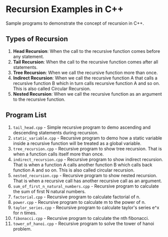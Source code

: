 # Recursion Examples in C++
Sample programs to demonstrate the concept of recursion in C++.

## Types of Recursion
1. **Head Recursion**: When the call to the recursive function comes before any
   statement.
2. **Tail Recursion**: When the call to the recursive function comes after all
   statements.
3. **Tree Recursion**: When we call the recursive function more than once.
5. **Indirect Recursion**: When we call the recursive function A that calls a
   recursive function B which in turn calls recursive function A and so on. This
   is also called Circular Recursion.
5. **Nested Recursion**: When we call the recursive function as an argument to the
   recursive function.

## Program List
1. `tail_head.cpp` - Simple recursive program to demo ascending and descending
   statements during recursion.
2. `static_variable.cpp` - Recursive program to demo how a static variable inside
   a recursive function will be treated as a global variable.
3. `tree_recursion.cpp` - Recursive program to show tree recursion. That is when
   a function calls itself more than once.
4. `indirect_recursion.cpp` - Recursive program to show indirect recursion. That
   is when a function A calls another function B which calls back function A and
   so on. This is also called circular recursion.
5. `nested_recursion.cpp` - Recursive program to show nested recursion. That is
   when a recursive call has another recursive call as an argument.
6. `sum_of_first_n_natural_numbers.cpp` - Recursive program to calculate the sum
   of first N natural numbers.
7. `factorial.cpp` - Recursive program to calculate factorial of n.
8. `power.cpp` - Recursive program to calculate m to the power of n.
9. `taylor_series.cpp` - Recursive program to calculate taylor's series e^x for
   n times.
10. `fibonacci.cpp` - Recursive program to calculate the nth fibonacci.
11. `tower_of_hanoi.cpp` - Recursive program to solve the tower of hanoi
    problem.
